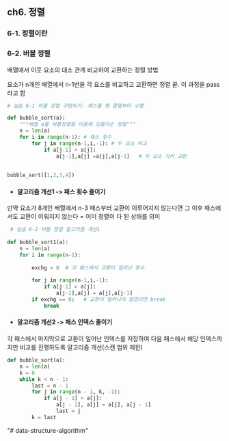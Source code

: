 ## ch6. 정렬
### 6-1. 정렬이란
### 6-2. 버블 정렬
배열에서 이웃 요소의 대소 관계 비교하여 교환하는 정렬 방법

요소가 n개인 배열에서 n-1번을 각 요소를 비교하고 교환하면 정렬 끝. 이 과정을 pass라고 함


```python
# 실습 6-1 버블 정렬 구현하기- 패스를 맨 끝열부터 수행

def bubble_sort(a):
    """배열 a를 버블정렬을 이용해 오름차순 정렬"""
    n = len(a)
    for i in range(n-1): # 패스 횟수
        for j in range(n-1,i,-1): # 두 요소 비교
            if a[j-1] > a[j]:
                a[j-1],a[j] =a[j],a[j-1]   # 두 요소 자리 교환
                
                
bubble_sort([1,2,3,4])
```

* #### 알고리즘 개선1 -> 패스 횟수 줄이기

만약 요소가 8개인 배열에서 n-3 패스부터 교환이 이루어지지 않는다면 그 이후 패스에서도 교환이 이뤄지지 않는다 = 이미 정렬이 다 된 상태를 의미


```python
 # 실습 6-2 버블 정렬 알고리즘 개선1
    
def bubble_sort1(a):
    n = len(a)
    for i in range(n-1):
        
        exchg = 0  # 각 패스에서 교환이 일어난 횟수
        
        for j in range(n-1,i,-1):
            if a[j-1] > a[j]:
                a[j-1],a[j] = a[j],a[j-1]
        if exchg == 0:   # 교환이 일어나지 않았다면 break
            break
```

* #### 알고리즘 개선2 -> 패스 인덱스 줄이기

각 패스에서 마지막으로 교환이 일어난 인덱스를 저장하여 다음 패스에서 해당 인덱스까지만 비교를 진행하도록 알고리즘 개선(스캔 범위 제한)


```python
def bubble_sort(a):
    n = len(a)
    k = 0
    while k < n - 1:
        last = n - 1
        for j in range(n - 1, k, -1):
            if a[j - 1] > a[j]:
                a[j - 1], a[j] = a[j], a[j - 1]
                last = j
        k = last
```
"# data-structure-algorithm" 
